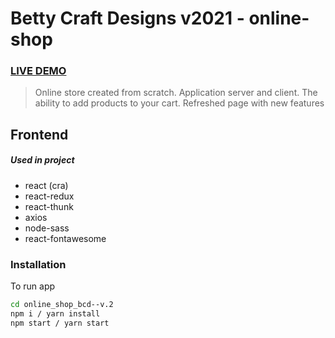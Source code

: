 # Betty Craft Designs v2021 - online-shop

### [LIVE DEMO](https://bcd-onlineshop.netlify.app/)

> Online store created from scratch. Application server and client. The ability to add products to your cart. Refreshed page with new features
> 
## Frontend

##### Used in project
- react (cra)
- react-redux
- react-thunk
- axios
- node-sass
- react-fontawesome


### Installation

To run app

```sh
cd online_shop_bcd--v.2
npm i / yarn install
npm start / yarn start
```
